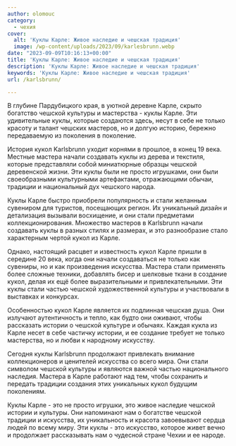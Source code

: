 ```yaml
---
author: olomouc
category:
  - чехия
cover:
  alt: 'Куклы Карле: Живое наследие и чешская традиция'
  image: /wp-content/uploads/2023/09/karlesbrunn.webp
date: "2023-09-09T10:16:13+00:00"
title: 'Куклы Карле: Живое наследие и чешская традиция'
description: 'Куклы Карле: Живое наследие и чешская традиция'
keywords: 'Куклы Карле: Живое наследие и чешская традиция'
url: /karlsbrunn/

---
```

В глубине Пардубицкого края, в уютной деревне Карле, скрыто богатство чешской культуры и мастерства \- куклы Карле. Эти удивительные куклы, которые создаются здесь, несут в себе не только красоту и талант чешских мастеров, но и долгую историю, бережно передаваемую из поколения в поколение.

История кукол Karlsbrunn уходит корнями в прошлое, в конец 19 века. Местные мастера начали создавать куклы из дерева и текстиля, которые представляли собой миниатюрные образцы чешской деревенской жизни. Эти куклы были не просто игрушками, они были своеобразными культурными артефактами, отражающими обычаи, традиции и национальный дух чешского народа.

Куклы Карле быстро приобрели популярность и стали желанным сувениром для туристов, посещающих регион. Их уникальный дизайн и детализация вызывали восхищение, и они стали предметами коллекционирования. Множество мастеров в Karlsbrunn начали создавать куклы в разных стилях и размерах, и это разнообразие стало характерным чертой кукол из Карле.

Однако, настоящий расцвет и известность кукол Карле пришли в середине 20 века, когда они начали создаваться не только как сувениры, но и как произведения искусства. Мастера стали применять более сложные техники, добавлять бисер и шелковые ткани в создание кукол, делая их ещё более выразительными и привлекательными. Эти куклы стали частью чешской художественной культуры и участвовали в выставках и конкурсах.

Особенностью кукол Карле является их подлинная чешская душа. Они излучают аутентичность и тепло, как будто они оживают, чтобы рассказать истории о чешской культуре и обычаях. Каждая кукла из Карле несет в себе частичку истории, и ее создание требует не только мастерства, но и любви к народному искусству.

Сегодня куклы Karlsbrunn продолжают привлекать внимание коллекционеров и ценителей искусства со всего мира. Они стали символом чешской культуры и являются важной частью национального наследия. Мастера в Карле работают над тем, чтобы сохранить и передать традиции создания этих уникальных кукол будущим поколениям.

Куклы Карле \- это не просто игрушки, это живое наследие чешской истории и культуры. Они напоминают нам о богатстве чешской традиции и искусства, их уникальность и красота завоевывают сердца людей по всему миру. Эти куклы \- это искусство, которое живет вечно и продолжает рассказывать нам о чудесной стране Чехии и ее народе.
